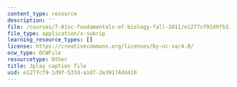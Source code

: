 ```yaml
---
content_type: resource
description: ''
file: /courses/7-01sc-fundamentals-of-biology-fall-2011/e1277cf91d9f533da1d72e39174d4410_YCeKtM6Hnmc.vtt
file_type: application/x-subrip
learning_resource_types: []
license: https://creativecommons.org/licenses/by-nc-sa/4.0/
ocw_type: OCWFile
resourcetype: Other
title: 3play caption file
uid: e1277cf9-1d9f-533d-a1d7-2e39174d4410
---
```

